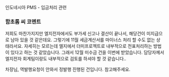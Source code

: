 인도네시아 PMS - 입금처리 관련


### 함초롬 씨 코멘트

저희도 마찬가지지만 엘지전자에서도 부가세 신고나 결산이 끝나서, 해당건이 미지급으로 남아 있을 것 같은데요. 그렇기에 11월 세금계산서를 마이너스 처리 할 수도 없는 상태라서요. 
자세히는 모르는데 엘지에서 더미프로젝트로 내부적으로 전표처리하는 방법이 있다고 하는 것 같았습니다. 그래서 12월 미수금 건을 이번에 받았습니다.
담당자께서 엘지전자 회계팀이랑도 내부적으로 검토를 하셔야 할 것 같습니다.. 



차장님, 역발행요청이 안와서 정발행 진행된 건입니다. 참고해주세요.
